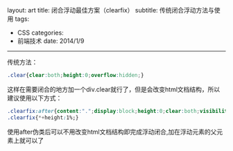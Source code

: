 layout: art
title: 闭合浮动最佳方案（clearfix）
subtitle: 传统闭合浮动方法与使用
tags: 
- CSS
categories: 
- 前端技术
date: 2014/1/9
---

传统方法：
```css
.clear{clear:both;height:0;overflow:hidden;}
```
这样在需要闭合的地方加一个div.clear就行了，但是会改变html文档结构，所以建议使用以下方式：
```css
.clearfix:after{content:".";display:block;height:0;clear:both;visibility:hidden}
.clearfix{*+height:1%;}
```
使用after伪类后可以不用改变html文档结构即完成浮动闭合,加在浮动元素的父元素上就可以了

